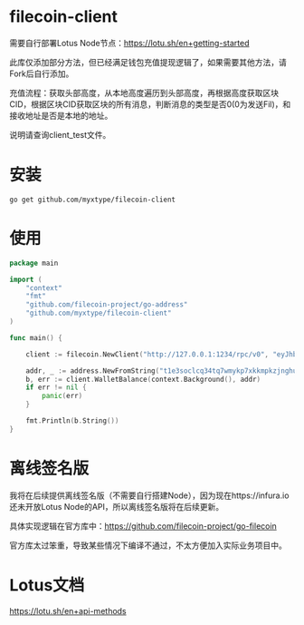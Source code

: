 # filecoin-client

需要自行部署Lotus Node节点：https://lotu.sh/en+getting-started

此库仅添加部分方法，但已经满足钱包充值提现逻辑了，如果需要其他方法，请Fork后自行添加。

充值流程：获取头部高度，从本地高度遍历到头部高度，再根据高度获取区块CID，根据区块CID获取区块的所有消息，判断消息的类型是否0(0为发送Fil)，和接收地址是否是本地的地址。

说明请查询client_test文件。


# 安装

`go get github.com/myxtype/filecoin-client`

# 使用

```go
package main

import (
	"context"
	"fmt"
	"github.com/filecoin-project/go-address"
	"github.com/myxtype/filecoin-client"
)

func main() {

	client := filecoin.NewClient("http://127.0.0.1:1234/rpc/v0", "eyJhbGciOiJIUzI1NiIsInR5cCI6IkpXVCJ9.eyJBbGxvdyI6WyJyZWFkIiwid3JpdGUiLCJzaWduIiwiYWRtaW4iXX0.cF__3r_0IR9KwZ2nLkqcBW8vuPePruZieJAVvTAoUA4")

	addr, _ := address.NewFromString("t1e3soclcq34tq7wmykp7xkkmpkzjnghumm3syyay")
	b, err := client.WalletBalance(context.Background(), addr)
	if err != nil {
		panic(err)
	}

	fmt.Println(b.String())
}
```

# 离线签名版

我将在后续提供离线签名版（不需要自行搭建Node），因为现在https://infura.io 还未开放Lotus Node的API，所以离线签名版将在后续更新。

具体实现逻辑在官方库中：https://github.com/filecoin-project/go-filecoin

官方库太过笨重，导致某些情况下编译不通过，不太方便加入实际业务项目中。

# Lotus文档

https://lotu.sh/en+api-methods
